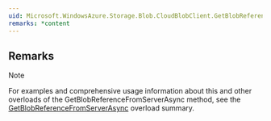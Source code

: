 ```yaml
---  
uid: Microsoft.WindowsAzure.Storage.Blob.CloudBlobClient.GetBlobReferenceFromServerAsync(System.Uri)  
remarks: *content  
---  
```

  
## Remarks  
  
> [!NOTE]
>  For examples and comprehensive usage information about this and other overloads of the GetBlobReferenceFromServerAsync method, see the [GetBlobReferenceFromServerAsync](assetId:///Overload:Microsoft.WindowsAzure.Storage.Blob.CloudBlobClient.GetBlobReferenceFromServerAsync?qualifyHint=False&autoUpgrade=True) overload summary.